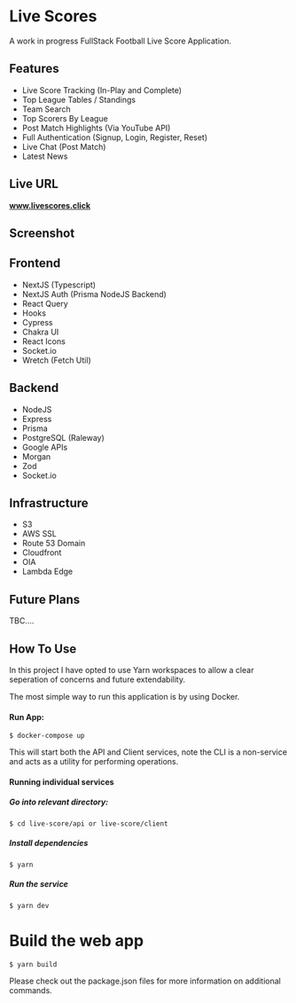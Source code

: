 <h1 >
  Live Scores 
  <br>
</h1>

A work in progress FullStack Football Live Score Application.

## Features
- Live Score Tracking (In-Play and Complete)
- Top League Tables / Standings
- Team Search
- Top Scorers By League
- Post Match Highlights (Via YouTube API)
- Full Authentication (Signup, Login, Register, Reset)
- Live Chat (Post Match)
- Latest News 

## Live URL

<strong>www.livescores.click</strong>

## Screenshot


## Frontend 

- NextJS (Typescript)
- NextJS Auth (Prisma NodeJS Backend)
- React Query
- Hooks
- Cypress
- Chakra UI
- React Icons
- Socket.io
- Wretch (Fetch Util)

## Backend
- NodeJS
- Express
- Prisma
- PostgreSQL (Raleway)
- Google APIs
- Morgan 
- Zod
- Socket.io

## Infrastructure
- S3
- AWS SSL
- Route 53 Domain
- Cloudfront
- OIA
- Lambda Edge

## Future Plans
TBC....


## How To Use

In this project I have opted to use Yarn workspaces to allow a clear seperation of concerns and future extendability.

The most simple way to run this application is by using Docker. 

#### Run App:
`$ docker-compose up`

This will start both the API and Client services, note the CLI is a non-service and acts as a utility for performing operations.

#### Running individual services

##### Go into relevant directory:
`$ cd live-score/api or live-score/client`

##### Install dependencies
`$ yarn`

##### Run the service
`$ yarn dev`

# Build the web app
`$ yarn build`

Please check out the package.json files for more information on additional commands.

